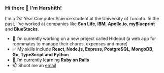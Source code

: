 ### Hi there 👋 I'm Harshith!

I'm a 2st Year Computer Science student at the University of Toronto. In the past, I've worked at companies like **Sun Life**,  **IBM**, **Apollo.io**, **myBlueprint** and **BlueStacks**.

- 🔭 I’m currently working on a new project called Hideout (a web app for roommates to manage their chores, expenses and more)
- ✅ My skills include **React, Node.js, Express, PostgreSQL, MongoDB, Go, TypeScript and Python**
- 🌱 I’m currently learning **Ruby on Rails**
- 📫 Shoot me an [email](mailto:harshithl1777@gmail.com)
